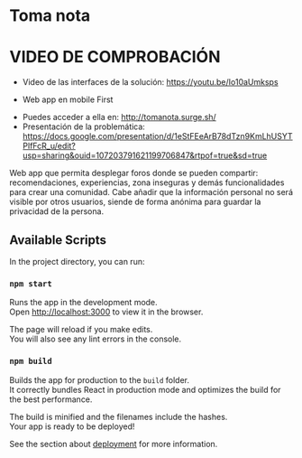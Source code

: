 # Toma nota

# VIDEO DE COMPROBACIÓN

- Video de las interfaces de la solución: https://youtu.be/Io10aUmksps

* Web app en mobile First

- Puedes acceder a ella en: http://tomanota.surge.sh/
- Presentación de la problemática: https://docs.google.com/presentation/d/1eStFEeArB78dTzn9KmLhUSYTPlfFcR_u/edit?usp=sharing&ouid=107203791621199706847&rtpof=true&sd=true

Web app que permita desplegar foros donde se pueden compartir: recomendaciones, experiencias, zona inseguras y demás funcionalidades para crear una comunidad. Cabe añadir que la información personal no será visible por otros usuarios, siende de forma anónima para guardar la privacidad de la persona.

## Available Scripts

In the project directory, you can run:

### `npm start`

Runs the app in the development mode.\
Open [http://localhost:3000](http://localhost:3000) to view it in the browser.

The page will reload if you make edits.\
You will also see any lint errors in the console.

### `npm build`

Builds the app for production to the `build` folder.\
It correctly bundles React in production mode and optimizes the build for the best performance.

The build is minified and the filenames include the hashes.\
Your app is ready to be deployed!

See the section about [deployment](https://facebook.github.io/create-react-app/docs/deployment) for more information.
